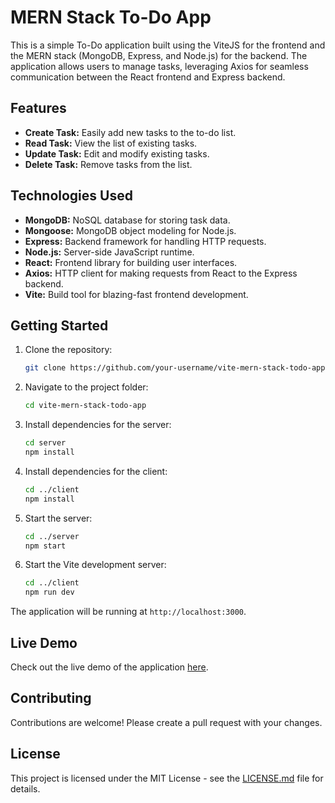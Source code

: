 # MERN Stack To-Do App

This is a simple To-Do application built using the ViteJS for the frontend and the MERN stack (MongoDB, Express, and Node.js) for the backend. The application allows users to manage tasks, leveraging Axios for seamless communication between the React frontend and Express backend.

## Features

- **Create Task:** Easily add new tasks to the to-do list.
- **Read Task:** View the list of existing tasks.
- **Update Task:** Edit and modify existing tasks.
- **Delete Task:** Remove tasks from the list.

## Technologies Used

- **MongoDB:** NoSQL database for storing task data.
- **Mongoose:** MongoDB object modeling for Node.js.
- **Express:** Backend framework for handling HTTP requests.
- **Node.js:** Server-side JavaScript runtime.
- **React:** Frontend library for building user interfaces.
- **Axios:** HTTP client for making requests from React to the Express backend.
- **Vite:** Build tool for blazing-fast frontend development.

## Getting Started

1. Clone the repository:

   ```bash
   git clone https://github.com/your-username/vite-mern-stack-todo-app.git
   ```

2. Navigate to the project folder:

   ```bash
   cd vite-mern-stack-todo-app
   ```

3. Install dependencies for the server:

   ```bash
   cd server
   npm install
   ```

4. Install dependencies for the client:

   ```bash
   cd ../client
   npm install
   ```

5. Start the server:

   ```bash
   cd ../server
   npm start
   ```

6. Start the Vite development server:

   ```bash
   cd ../client
   npm run dev
   ```

The application will be running at `http://localhost:3000`.

## Live Demo

Check out the live demo of the application [here](#insert-live-demo-link).

## Contributing

Contributions are welcome! Please create a pull request with your changes.

## License

This project is licensed under the MIT License - see the [LICENSE.md](LICENSE.md) file for details.
